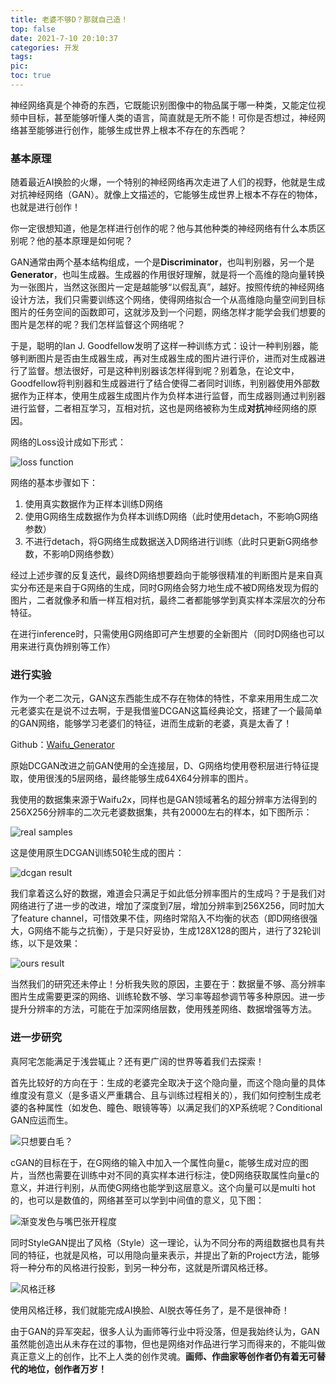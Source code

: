 ```yaml
---
title: 老婆不够D？那就自己造！
top: false
date: 2021-7-10 20:10:37
categories: 开发
tags:
pic:
toc: true
---
```


神经网络真是个神奇的东西，它既能识别图像中的物品属于哪一种类，又能定位视频中目标，甚至能够听懂人类的语言，简直就是无所不能！可你是否想过，神经网络甚至能够进行创作，能够生成世界上根本不存在的东西呢？

### 基本原理

随着最近AI换脸的火爆，一个特别的神经网络再次走进了人们的视野，他就是生成对抗神经网络（GAN）。就像上文描述的，它能够生成世界上根本不存在的物体，也就是进行创作！

你一定很想知道，他是怎样进行创作的呢？他与其他种类的神经网络有什么本质区别呢？他的基本原理是如何呢？

GAN通常由两个基本结构组成，一个是**Discriminator**，也叫判别器，另一个是**Generator**，也叫生成器。生成器的作用很好理解，就是将一个高维的隐向量转换为一张图片，当然这张图片一定是越能够“以假乱真”，越好。按照传统的神经网络设计方法，我们只需要训练这个网络，使得网络拟合一个从高维隐向量空间到目标图片的任务空间的函数即可，这就涉及到一个问题，网络怎样才能学会我们想要的图片是怎样的呢？我们怎样监督这个网络呢？

于是，聪明的Ian J. Goodfellow发明了这样一种训练方式：设计一种判别器，能够判断图片是否由生成器生成，再对生成器生成的图片进行评价，进而对生成器进行了监督。想法很好，可是这种判别器该怎样得到呢？别着急，在论文中，Goodfellow将判别器和生成器进行了结合使得二者同时训练，判别器使用外部数据作为正样本，使用生成器生成图片作为负样本进行监督，而生成器则通过判别器进行监督，二者相互学习，互相对抗，这也是网络被称为生成**对抗**神经网络的原因。

网络的Loss设计成如下形式：

![loss function](/images/2021/老婆不够D？那就自己造！/loss.png)

网络的基本步骤如下：
1. 使用真实数据作为正样本训练D网络
2. 使用G网络生成数据作为负样本训练D网络（此时使用detach，不影响G网络参数）
3. 不进行detach，将G网络生成数据送入D网络进行训练（此时只更新G网络参数，不影响D网络参数）

经过上述步骤的反复迭代，最终D网络想要趋向于能够很精准的判断图片是来自真实分布还是来自于G网络的生成，同时G网络会努力地生成不被D网络发现为假的图片，二者就像矛和盾一样互相对抗，最终二者都能够学到真实样本深层次的分布特征。

在进行inference时，只需使用G网络即可产生想要的全新图片（同时D网络也可以用来进行真伪辨别等工作）

### 进行实验

作为一个老二次元，GAN这东西能生成不存在物体的特性，不拿来用用生成二次元老婆实在是说不过去啊，于是我借鉴DCGAN这篇经典论文，搭建了一个最简单的GAN网络，能够学习老婆们的特征，进而生成新的老婆，真是太香了！

Github：[Waifu_Generator](https://github.com/StarRealMan/Waifu_Generator)

原始DCGAN改进之前GAN使用的全连接层，D、G网络均使用卷积层进行特征提取，使用很浅的5层网络，最终能够生成64X64分辨率的图片。

我使用的数据集来源于Waifu2x，同样也是GAN领域著名的超分辨率方法得到的256X256分辨率的二次元老婆数据集，共有20000左右的样本，如下图所示：

![real samples](/images/2021/老婆不够D？那就自己造！/real_samples.png)

这是使用原生DCGAN训练50轮生成的图片：

![dcgan result](/images/2021/老婆不够D？那就自己造！/fake_samples_epoch_049.png)

我们拿着这么好的数据，难道会只满足于如此低分辨率图片的生成吗？于是我们对网络进行了进一步的改进，增加了深度到7层，增加分辨率到256X256，同时加大了feature channel，可惜效果不佳，网络时常陷入不均衡的状态（即D网络很强大，G网络不能与之抗衡），于是只好妥协，生成128X128的图片，进行了32轮训练，以下是效果：

![ours result](/images/2021/老婆不够D？那就自己造！/fake_samples_epoch_031.png)

当然我们的研究还未停止！分析我失败的原因，主要在于：数据量不够、高分辨率图片生成需要更深的网络、训练轮数不够、学习率等超参调节等多种原因。进一步提升分辨率的方法，可能在于加深网络层数，使用残差网络、数据增强等方法。

### 进一步研究

真阿宅怎能满足于浅尝辄止？还有更广阔的世界等着我们去探索！

首先比较好的方向在于：生成的老婆完全取决于这个隐向量，而这个隐向量的具体维度没有意义（是多语义严重耦合、且与训练过程相关的），我们如何控制生成老婆的各种属性（如发色、瞳色、眼镜等等）以满足我们的XP系统呢？Conditional GAN应运而生。

![只想要白毛？](/images/2021/老婆不够D？那就自己造！/white.png)

cGAN的目标在于，在G网络的输入中加入一个属性向量c，能够生成对应的图片，当然也需要在训练中对不同的真实样本进行标注，使D网络获取属性向量c的意义，并进行判别，从而使G网络也能学到这层意义。这个向量可以是multi hot的，也可以是数值的，网络甚至可以学到中间值的意义，见下图：

![渐变发色与嘴巴张开程度](/images/2021/老婆不够D？那就自己造！/fade.png)

同时StyleGAN提出了风格（Style）这一理论，认为不同分布的两组数据也具有共同的特征，也就是风格，可以用隐向量来表示，并提出了新的Project方法，能够将一种分布的风格进行投影，到另一种分布，这就是所谓风格迁移。

![风格迁移](/images/2021/老婆不够D？那就自己造！/style.png)

使用风格迁移，我们就能完成AI换脸、AI脱衣等任务了，是不是很神奇！

由于GAN的异军突起，很多人认为画师等行业中将没落，但是我始终认为，GAN虽然能创造出从未存在过的事物，但也是网络对作品进行学习而得来的，不能叫做真正意义上的创作，比不上人类的创作灵魂。**画师、作曲家等创作者仍有着无可替代的地位，创作者万岁！**
